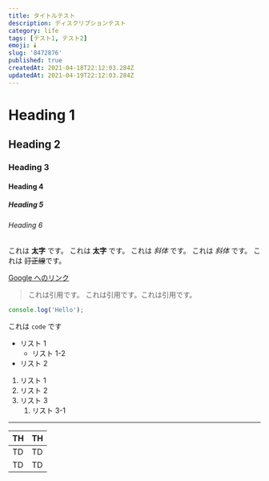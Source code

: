 ```yaml
---
title: タイトルテスト
description: ディスクリプションテスト
category: life
tags: [テスト1, テスト2]
emoji: 🕯️
slug: '8472876'
published: true
createdAt: 2021-04-18T22:12:03.284Z
updatedAt: 2021-04-19T22:12:03.284Z
---
```


# Heading 1

## Heading 2

### Heading 3

#### Heading 4

##### Heading 5

###### Heading 6

これは **太字** です。
これは **太字** です。
これは _斜体_ です。
これは _斜体_ です。
これは ~~訂正線~~です。

[Google へのリンク](https://google.com/)

> これは引用です。
> これは引用です。これは引用です。

```javascript
console.log('Hello');
```

これは `code` です

- リスト 1
  - リスト 1-2
- リスト 2

1. リスト 1
2. リスト 2
3. リスト 3
   1. リスト 3-1

---

| TH  | TH  |
| --- | --- |
| TD  | TD  |
| TD  | TD  |
